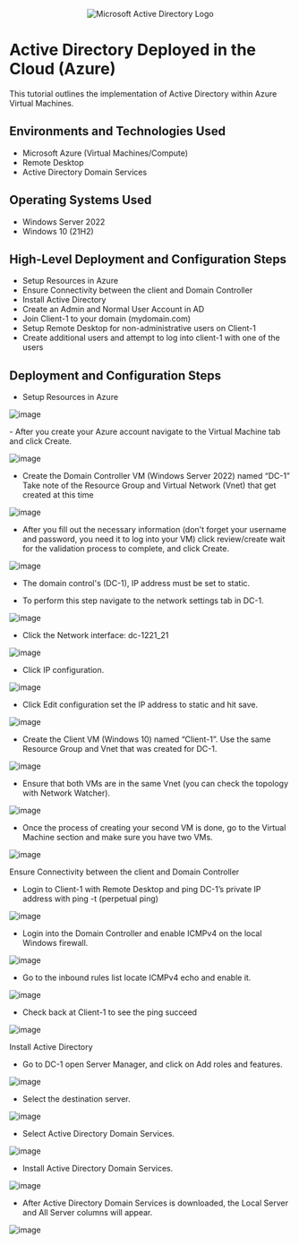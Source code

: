 <p align="center">
<img src="https://i.imgur.com/pU5A58S.png" alt="Microsoft Active Directory Logo"/>
</p>

<h1>Active Directory Deployed in the Cloud (Azure)</h1>
This tutorial outlines the implementation of Active Directory within Azure Virtual Machines.<br />




<h2>Environments and Technologies Used</h2>

- Microsoft Azure (Virtual Machines/Compute)
- Remote Desktop
- Active Directory Domain Services


<h2>Operating Systems Used </h2>

- Windows Server 2022
- Windows 10 (21H2)

<h2>High-Level Deployment and Configuration Steps</h2>

- Setup Resources in Azure
- Ensure Connectivity between the client and Domain Controller
- Install Active Directory
- Create an Admin and Normal User Account in AD
- Join Client-1 to your domain (mydomain.com)
- Setup Remote Desktop for non-administrative users on Client-1
- Create additional users and attempt to log into client-1 with one of the users


<h2>Deployment and Configuration Steps</h2>

- Setup Resources in Azure
<p>

![image](https://github.com/zahranyousuff/AD-Azure-/assets/159392784/24339f52-82d8-46e6-95c5-1a04ca181637)

<p>
- After you create your Azure account navigate to the Virtual Machine tab and click Create.
<p>

![image](https://github.com/zahranyousuff/AD-Azure-/assets/159392784/ef9cc8ce-9e51-4154-a003-4b1ec1369f69)


- Create the Domain Controller VM (Windows Server 2022) named “DC-1”
Take note of the Resource Group and Virtual Network (Vnet) that get created at this time

![image](https://github.com/zahranyousuff/AD-Azure-/assets/159392784/5b167d98-98a1-4f76-aeea-5c5202676c74)

<p>

- After you fill out the necessary information (don't forget your username and password, you need it to log into your VM) click review/create wait for the validation process to complete, and click Create. 
</p>

![image](https://github.com/zahranyousuff/AD-Azure-/assets/159392784/64d72967-cd5e-4861-89dc-6a5ff024a548)


- The domain control's (DC-1), IP address must be set to static. 

- To perform this step navigate to the network settings tab in DC-1. 

![image](https://github.com/zahranyousuff/AD-Azure-/assets/159392784/e7fda090-a22d-4f6d-8de6-8d3aac2f9803)

- Click the Network interface: dc-1221_21

![image](https://github.com/zahranyousuff/AD-Azure-/assets/159392784/d85b342c-04c9-4f1a-ac0f-c69e40fc5097)

- Click IP configuration.

![image](https://github.com/zahranyousuff/AD-Azure-/assets/159392784/bf54e5f9-5c84-4a80-80b3-13850b8faba0)

- Click Edit configuration set the IP address to static and hit save.


![image](https://github.com/zahranyousuff/AD-Azure-/assets/159392784/97068573-9c62-4de9-8e7e-c51a003ade9a)

- Create the Client VM (Windows 10) named “Client-1”. Use the same Resource Group and Vnet that was created for DC-1.

![image](https://github.com/zahranyousuff/AD-Azure-/assets/159392784/13cb9c1e-8759-481b-be1d-7055e209f016)

- Ensure that both VMs are in the same Vnet (you can check the topology with Network Watcher).

![image](https://github.com/zahranyousuff/AD-Azure-/assets/159392784/3c88ad6f-a05f-4a1d-b5e4-6af97e3850f3)

- Once the process of creating your second VM is done, go to the Virtual Machine section and make sure you have two VMs.

![image](https://github.com/zahranyousuff/AD-Azure-/assets/159392784/52ba3a18-360f-4f6d-bf3b-c524a03f88cf)

Ensure Connectivity between the client and Domain Controller


- Login to Client-1 with Remote Desktop and ping DC-1’s private IP address with ping -t <ip address> (perpetual ping)


![image](https://github.com/zahranyousuff/AD-Azure-/assets/159392784/7cf33898-bb30-4eb3-90e6-450c059ddf7f)

- Login into the Domain Controller and enable ICMPv4 on the local Windows firewall.

![image](https://github.com/zahranyousuff/AD-Azure-/assets/159392784/21496fd4-16c9-476a-92e8-22ee9b33b441)

- Go to the inbound rules list locate ICMPv4 echo and enable it.

![image](https://github.com/zahranyousuff/AD-Azure-/assets/159392784/ce3d8820-70ef-4f8d-8742-018386d91bc6)

- Check back at Client-1 to see the ping succeed

![image](https://github.com/zahranyousuff/AD-Azure-/assets/159392784/82768413-3708-443b-8111-be3895c2c50b)

Install Active Directory


- Go to DC-1 open Server Manager, and click on Add roles and features.

![image](https://github.com/zahranyousuff/AD-Azure-/assets/159392784/a0adf369-3afc-4c98-91d0-7c5eabf5bd28)

- Select the destination server.

![image](https://github.com/zahranyousuff/AD-Azure-/assets/159392784/bf83b623-6e69-4bd7-872a-b9ac24889ab4)

- Select Active Directory Domain Services. 

![image](https://github.com/zahranyousuff/AD-Azure-/assets/159392784/3681892b-4943-4745-9393-3800616f6f72)

- Install Active Directory Domain Services.

![image](https://github.com/zahranyousuff/AD-Azure-/assets/159392784/4539bedc-c954-408b-98d4-9145ead6c0bb)

- After Active Directory Domain Services is downloaded, the Local Server and All Server columns will appear.

![image](https://github.com/zahranyousuff/AD-Azure-/assets/159392784/ed2c4ea3-6523-486d-b604-9ff8925f0dce)
